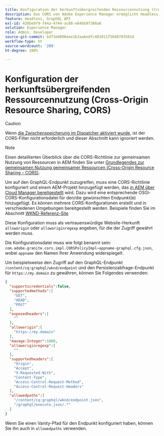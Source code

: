 ```yaml
---
title: Konfiguration der herkunftsübergreifenden Ressourcennutzung (Cross-Origin Resource Sharing, CORS) mit AEM Headless
description: Das CORS von Adobe Experience Manager ermöglicht Headless-Webanwendungen, Client-seitige Aufrufe an AEM durchzuführen. Eine CORS-Konfiguration ist erforderlich, um den Zugriff auf den GraphQL-Endpunkt zu ermöglichen.
feature: Headless, GraphQL API
exl-id: 426be9f9-f44a-4744-ac08-e64bb97308a0
solution: Experience Manager
role: Admin, Developer
source-git-commit: bdf3e0896eee1b3aa6edfc481011f50407835014
workflow-type: ht
source-wordcount: '209'
ht-degree: 100%

---
```


# Konfiguration der herkunftsübergreifenden Ressourcennutzung (Cross-Origin Resource Sharing, CORS)

>[!CAUTION]
>
>Wenn [die Zwischenspeicherung im Dispatcher aktiviert wurde](/help/headless/deployment/dispatcher-caching.md), ist der CORS-Filter nicht erforderlich und dieser Abschnitt kann ignoriert werden.

>[!NOTE]
>
>Einen detaillierten Überblick über die CORS-Richtlinie zur gemeinsamen Nutzung von Ressourcen in AEM finden Sie unter [Grundlegendes zur gemeinsamen Nutzung gemeinsamer Ressourcen (Cross-Origin Resource Sharing – CORS)](https://experienceleague.adobe.com/docs/experience-manager-learn/foundation/security/understand-cross-origin-resource-sharing.html?lang=de#understand-cross-origin-resource-sharing-(cors)).

Um auf den GraphQL-Endpunkt zuzugreifen, muss eine CORS-Richtlinie konfiguriert und einem AEM-Projekt hinzugefügt werden, das [in AEM über Cloud Manager bereitgestellt](/help/implementing/cloud-manager/deploy-code.md) wird. Dazu wird eine entsprechende OSGi-CORS-Konfigurationsdatei für den/die gewünschten Endpunkt(e) hinzugefügt. Es können mehrere CORS-Konfigurationen erstellt und in verschiedenen Umgebungen bereitgestellt werden. Beispiele finden Sie im Abschnitt [WKND-Referenz-Site](https://github.com/adobe/aem-guides-wknd/tree/master/ui.config/src/main/content/jcr_root/apps/wknd/osgiconfig)

Diese Konfiguration muss als vertrauenswürdige Website-Herkunft `alloworigin` oder `alloworiginregexp` angeben, für die der Zugriff gewährt werden muss.

Die Konfigurationsdatei muss wie folgt benannt sein: `com.adobe.granite.cors.impl.CORSPolicyImpl~appname-graphql.cfg.json`, wobei `appname` den Namen Ihrer Anwendung widerspiegelt.

Um beispielsweise den Zugriff auf den GraphQL-Endpunkt `/content/cq:graphql/wknd/endpoint` und den Persistenzabfrage-Endpunkt für `https://my.domain` zu gewähren, können Sie Folgendes verwenden:

```json
{
  "supportscredentials":false,
  "supportedmethods":[
    "GET",
    "HEAD",
    "POST"
  ],
  "exposedheaders":[
    ""
  ],
  "alloworigin":[
    "https://my.domain"
  ],
  "maxage:Integer":1800,
  "alloworiginregexp":[
    ""
  ],
  "supportedheaders":[
    "Origin",
    "Accept",
    "X-Requested-With",
    "Content-Type",
    "Access-Control-Request-Method",
    "Access-Control-Request-Headers"
  ],
  "allowedpaths":[
    "/content/cq:graphql/wknd/endpoint.json",
    "/graphql/execute.json/.*"
  ]
}
```

Wenn Sie einen Vanity-Pfad für den Endpunkt konfiguriert haben, können Sie ihn auch in `allowedpaths` verwenden.
